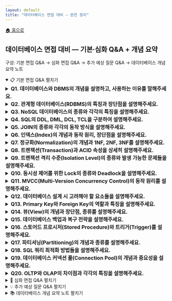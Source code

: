 ```yaml
---
layout: default
title: "데이터베이스 면접 대비 — 완전 정리"
---
```


<p class="breadcrumb"><a href="/cs_study/home.html">🏠 홈으로</a></p>

<section>
  <h2>데이터베이스 면접 대비 — 기본·심화 Q&A + 개념 요약</h2>
  <p>구성: 기본 면접 Q&A → 심화 면접 Q&A → 추가 예상 질문 Q&A → 데이터베이스 개념 요약 노트</p>
</section>

<!-- ① 기본 면접 Q&A -->
<details open>
  <summary><span class="accordion-title">📋 기본 면접 Q&A</span> <span class="indicator">펼치기</span></summary>
  <div class="accordion-content">

  <details>
    <summary style="font-size:1rem;"><b>Q1. 데이터베이스와 DBMS의 개념을 설명하고, 사용하는 이유를 말해주세요.</b></summary>
    <div class="accordion-content">
      <p>데이터베이스는 여러 사용자가 공유하여 사용할 목적으로 통합 관리되는 데이터의 집합입니다. DBMS(Database Management System)는 데이터베이스를 관리하고 운영하는 소프트웨어입니다. 데이터베이스를 사용하는 이유는 데이터 중복을 최소화하고 일관성을 유지하며, 데이터 독립성을 보장하여 응용 프로그램과 데이터를 분리할 수 있기 때문입니다. 또한 동시성 제어를 통해 여러 사용자가 동시에 접근할 수 있고, 보안과 무결성을 보장하며, 장애 발생 시 백업과 복구 기능을 제공합니다.</p>
    </div>
  </details>

  <details>
    <summary style="font-size:1rem;"><b>Q2. 관계형 데이터베이스(RDBMS)의 특징과 장단점을 설명해주세요.</b></summary>
    <div class="accordion-content">
      <p>관계형 데이터베이스는 데이터를 2차원 테이블 형태로 저장하고 관리하는 데이터베이스입니다. 테이블 간의 관계를 외래키로 연결하여 데이터의 무결성을 보장합니다. 주요 특징으로는 ACID 속성을 만족하여 트랜잭션의 안정성을 보장하고, SQL이라는 표준화된 질의 언어를 사용합니다. 장점으로는 데이터 일관성과 무결성이 우수하고, 복잡한 질의와 조인 연산이 가능하며, 성숙한 기술로 안정성이 높습니다. 단점으로는 수직적 확장만 가능하여 대용량 데이터 처리에 한계가 있고, 스키마 변경이 어려우며, 빅데이터나 비정형 데이터 처리에 적합하지 않습니다.</p>
    </div>
  </details>

  <details>
    <summary style="font-size:1rem;"><b>Q3. NoSQL 데이터베이스의 종류와 각각의 특징을 설명해주세요.</b></summary>
    <div class="accordion-content">
      <p>NoSQL은 관계형 데이터베이스의 제약을 극복하기 위해 등장한 비관계형 데이터베이스입니다. 키-값 스토어는 Redis, DynamoDB가 대표적이며 단순한 구조로 빠른 읽기/쓰기가 가능합니다. 문서 지향 데이터베이스는 MongoDB, CouchDB가 있으며 JSON 형태의 문서를 저장하여 스키마 유연성이 좋습니다. 컬럼 패밀리는 Cassandra, HBase가 있으며 대용량 데이터의 분산 저장에 적합합니다. 그래프 데이터베이스는 Neo4j, Amazon Neptune이 있으며 관계 데이터 분석에 특화되어 있습니다. 각각은 수평적 확장성과 고성능을 제공하지만 ACID 보장이 약하고 복잡한 질의가 어렵습니다.</p>
    </div>
  </details>

  <details>
    <summary style="font-size:1rem;"><b>Q4. SQL의 DDL, DML, DCL, TCL을 구분하여 설명해주세요.</b></summary>
    <div class="accordion-content">
      <p>DDL(Data Definition Language)은 데이터베이스 구조를 정의하는 언어로 CREATE, ALTER, DROP, TRUNCATE가 있습니다. 테이블, 인덱스, 뷰 등의 객체를 생성하고 수정, 삭제할 때 사용하며 자동으로 커밋됩니다. DML(Data Manipulation Language)은 데이터를 조작하는 언어로 SELECT, INSERT, UPDATE, DELETE가 있습니다. 실제 데이터를 조회하고 추가, 수정, 삭제할 때 사용합니다. DCL(Data Control Language)은 데이터 접근 권한을 제어하는 언어로 GRANT, REVOKE가 있습니다. 사용자에게 권한을 부여하거나 회수할 때 사용합니다. TCL(Transaction Control Language)은 트랜잭션을 제어하는 언어로 COMMIT, ROLLBACK, SAVEPOINT가 있으며 트랜잭션의 시작과 종료를 관리합니다.</p>
    </div>
  </details>

  <details>
    <summary style="font-size:1rem;"><b>Q5. JOIN의 종류와 각각의 동작 방식을 설명해주세요.</b></summary>
    <div class="accordion-content">
      <p>JOIN은 두 개 이상의 테이블을 연결하여 데이터를 조회하는 SQL 기법입니다. INNER JOIN은 양쪽 테이블에 모두 존재하는 데이터만 반환하며 가장 일반적으로 사용됩니다. LEFT OUTER JOIN은 왼쪽 테이블의 모든 데이터와 오른쪽 테이블의 매칭되는 데이터를 반환하고, 매칭되지 않으면 NULL로 채웁니다. RIGHT OUTER JOIN은 그 반대입니다. FULL OUTER JOIN은 양쪽 테이블의 모든 데이터를 반환하며, 매칭되지 않는 부분은 NULL로 처리됩니다. CROSS JOIN은 카테시안 곱으로 모든 조합을 반환하고, SELF JOIN은 같은 테이블을 자기 자신과 조인하는 방식입니다.</p>
    </div>
  </details>

  <details>
    <summary style="font-size:1rem;"><b>Q6. 인덱스(Index)의 개념과 동작 원리, 장단점을 설명해주세요.</b></summary>
    <div class="accordion-content">
      <p>인덱스는 데이터베이스 테이블의 검색 속도를 향상시키기 위한 자료구조입니다. 테이블의 특정 컬럼값과 해당 레코드의 주소를 키-값 쌍으로 저장합니다. 대부분 B+Tree 구조를 사용하여 O(log n)의 시간복잡도로 빠른 검색이 가능합니다. 클러스터 인덱스는 테이블 데이터 자체가 인덱스 순서로 정렬되고, 논클러스터 인덱스는 별도의 구조로 관리됩니다. 장점으로는 SELECT 성능이 크게 향상되고 ORDER BY, GROUP BY의 성능도 개선됩니다. 단점으로는 추가 저장공간이 필요하고, INSERT, UPDATE, DELETE 시 인덱스도 함께 수정되어 성능 저하가 발생할 수 있습니다. 또한 잘못 설계된 인덱스는 오히려 성능을 떨어뜨릴 수 있습니다.</p>
    </div>
  </details>

  <details>
    <summary style="font-size:1rem;"><b>Q7. 정규화(Normalization)의 개념과 1NF, 2NF, 3NF를 설명해주세요.</b></summary>
    <div class="accordion-content">
      <p>정규화는 데이터의 중복을 최소화하고 일관성을 유지하기 위해 테이블을 분해하는 과정입니다. 제1정규형(1NF)은 테이블의 모든 속성이 원자값을 가져야 하며, 반복 그룹이 없어야 합니다. 즉, 하나의 셀에는 하나의 값만 들어가야 합니다. 제2정규형(2NF)은 1NF를 만족하면서 부분적 함수 종속을 제거한 형태입니다. 기본키가 아닌 모든 속성이 기본키에 완전 함수 종속되어야 합니다. 제3정규형(3NF)은 2NF를 만족하면서 이행적 함수 종속을 제거한 형태입니다. 기본키가 아닌 속성들 간에 종속 관계가 없어야 합니다. 정규화를 통해 데이터 중복과 갱신 이상을 방지할 수 있지만, 과도한 정규화는 조인 연산을 증가시켜 성능 저하를 일으킬 수 있습니다.</p>
    </div>
  </details>

  <details>
    <summary style="font-size:1rem;"><b>Q8. 트랜잭션(Transaction)과 ACID 속성을 상세히 설명해주세요.</b></summary>
    <div class="accordion-content">
      <p>트랜잭션은 데이터베이스에서 하나의 논리적 작업 단위로 실행되는 일련의 연산들입니다. 모든 연산이 성공하거나 모든 연산이 실패하는 All-or-Nothing 방식으로 동작합니다. ACID는 트랜잭션이 만족해야 하는 네 가지 속성입니다. 원자성(Atomicity)은 트랜잭션의 연산들이 모두 성공하거나 모두 실패해야 함을 의미합니다. 일관성(Consistency)은 트랜잭션 실행 전후에 데이터베이스가 일관된 상태를 유지해야 함을 뜻합니다. 격리성(Isolation)은 동시에 실행되는 트랜잭션들이 서로 영향을 주지 않아야 함을 의미합니다. 지속성(Durability)은 성공적으로 완료된 트랜잭션의 결과가 시스템 장애가 발생해도 영구적으로 보존되어야 함을 의미합니다.</p>
    </div>
  </details>

  <details>
    <summary style="font-size:1rem;"><b>Q9. 트랜잭션 격리 수준(Isolation Level)의 종류와 발생 가능한 문제들을 설명해주세요.</b></summary>
    <div class="accordion-content">
      <p>격리 수준은 동시에 실행되는 트랜잭션들 간의 격리 정도를 나타냅니다. READ UNCOMMITTED는 가장 낮은 격리 수준으로 커밋되지 않은 데이터도 읽을 수 있어 Dirty Read가 발생할 수 있습니다. READ COMMITTED는 커밋된 데이터만 읽을 수 있지만 Non-Repeatable Read가 발생할 수 있습니다. REPEATABLE READ는 트랜잭션 동안 같은 데이터를 반복 읽으면 같은 결과를 보장하지만 Phantom Read가 발생할 수 있습니다. SERIALIZABLE은 가장 높은 격리 수준으로 완전한 격리를 보장하지만 성능이 가장 떨어집니다. Dirty Read는 커밋되지 않은 데이터를 읽는 현상, Non-Repeatable Read는 같은 데이터를 다시 읽었을 때 다른 값이 읽히는 현상, Phantom Read는 같은 조건으로 조회했을 때 이전에 없던 레코드가 나타나는 현상입니다.</p>
    </div>
  </details>

  <details>
    <summary style="font-size:1rem;"><b>Q10. 동시성 제어를 위한 Lock의 종류와 Deadlock을 설명해주세요.</b></summary>
    <div class="accordion-content">
      <p>Lock은 동시에 실행되는 트랜잭션들이 같은 데이터에 접근할 때 일관성을 보장하기 위한 메커니즘입니다. Shared Lock(S-Lock)은 읽기 전용 잠금으로 다른 트랜잭션의 읽기는 허용하지만 쓰기는 차단합니다. Exclusive Lock(X-Lock)은 배타적 잠금으로 다른 트랜잭션의 읽기와 쓰기를 모두 차단합니다. 범위에 따라 행 수준 잠금, 페이지 수준 잠금, 테이블 수준 잠금으로 구분됩니다. Deadlock은 두 개 이상의 트랜잭션이 서로가 보유한 자원을 기다리며 무한정 대기하는 상황입니다. 예방 방법으로는 Lock 순서를 일정하게 유지하거나, Lock 타임아웃을 설정하는 방법이 있습니다. 탐지 및 해결 방법으로는 Wait-for Graph를 이용한 탐지나 희생자 선택을 통한 해결이 있습니다.</p>
    </div>
  </details>

  <details>
    <summary style="font-size:1rem;"><b>Q11. MVCC(Multi-Version Concurrency Control)의 동작 원리를 설명해주세요.</b></summary>
    <div class="accordion-content">
      <p>MVCC는 동시성 제어를 위해 데이터의 여러 버전을 유지하는 기법입니다. 각 트랜잭션마다 고유한 타임스탬프나 버전 번호를 할당하고, 데이터를 수정할 때 새로운 버전을 생성합니다. 읽기 트랜잭션은 자신의 시작 시점에 존재했던 데이터 버전을 읽어 일관된 스냅샷을 제공합니다. 이를 통해 읽기 작업에서는 Lock을 사용하지 않아도 되므로 읽기와 쓰기 간의 충돌을 줄일 수 있습니다. PostgreSQL, Oracle, MySQL의 InnoDB 엔진에서 사용되며, 동시성은 향상되지만 과거 버전 데이터를 저장하기 위한 추가 공간이 필요하고, 가비지 컬렉션이 필요합니다. 또한 Write Skew와 같은 특수한 이상 현상이 발생할 수 있습니다.</p>
    </div>
  </details>

  <details>
    <summary style="font-size:1rem;"><b>Q12. 데이터베이스 설계 시 고려해야 할 요소들을 설명해주세요.</b></summary>
    <div class="accordion-content">
      <p>데이터베이스 설계 시 가장 먼저 요구사항 분석을 통해 필요한 데이터와 기능을 파악해야 합니다. 개념적 설계에서는 ER 다이어그램을 작성하여 엔티티와 관계를 정의하고, 논리적 설계에서는 테이블 구조와 스키마를 설계합니다. 물리적 설계에서는 인덱스, 파티션, 클러스터링 등을 고려합니다. 성능 측면에서는 쿼리 패턴을 분석하여 적절한 인덱스를 설계하고, 정규화와 반정규화의 균형을 맞춰야 합니다. 확장성을 위해 파티셔닝이나 샤딩을 고려하고, 보안을 위해 접근 권한과 암호화를 설계해야 합니다. 또한 백업과 복구 전략, 모니터링 방안도 함께 계획해야 합니다.</p>
    </div>
  </details>

  <details>
    <summary style="font-size:1rem;"><b>Q13. Primary Key와 Foreign Key의 역할과 특징을 설명해주세요.</b></summary>
    <div class="accordion-content">
      <p>Primary Key는 테이블에서 각 행을 유일하게 식별하는 컬럼 또는 컬럼들의 조합입니다. NULL 값을 가질 수 없고, 중복될 수 없으며, 한 테이블에 하나만 존재할 수 있습니다. 자동으로 인덱스가 생성되어 검색 성능이 향상되고, 클러스터 인덱스의 기준이 됩니다. Foreign Key는 다른 테이블의 Primary Key를 참조하는 컬럼으로, 테이블 간의 관계를 나타내고 참조 무결성을 보장합니다. 참조하는 값이 참조되는 테이블에 반드시 존재해야 하며, NULL 값을 가질 수 있습니다. CASCADE, SET NULL, RESTRICT 등의 옵션으로 참조되는 데이터 변경 시의 동작을 정의할 수 있습니다. 이를 통해 데이터의 일관성과 무결성을 자동으로 보장할 수 있습니다.</p>
    </div>
  </details>

  <details>
    <summary style="font-size:1rem;"><b>Q14. 뷰(View)의 개념과 장단점, 종류를 설명해주세요.</b></summary>
    <div class="accordion-content">
      <p>뷰는 하나 이상의 테이블로부터 유도되는 가상 테이블입니다. 실제 데이터를 저장하지 않고 정의만 저장하며, 조회 시 기본 테이블로부터 동적으로 데이터를 가져옵니다. 장점으로는 복잡한 쿼리를 단순화하고, 보안을 위해 특정 컬럼만 노출할 수 있으며, 논리적 데이터 독립성을 제공합니다. 또한 여러 사용자가 다른 관점에서 동일한 데이터를 볼 수 있게 해줍니다. 단점으로는 뷰를 통한 삽입, 수정, 삭제가 제한적이고, 복잡한 뷰는 성능이 떨어질 수 있습니다. 종류로는 일반 뷰와 구체화된 뷰(Materialized View)가 있으며, 구체화된 뷰는 실제 데이터를 저장하여 성능을 향상시키지만 데이터 동기화 문제가 있습니다.</p>
    </div>
  </details>

  <details>
    <summary style="font-size:1rem;"><b>Q15. 데이터베이스 백업과 복구 전략을 설명해주세요.</b></summary>
    <div class="accordion-content">
      <p>데이터베이스 백업은 시스템 장애나 데이터 손실에 대비하여 데이터를 안전한 곳에 복사하는 작업입니다. 전체 백업은 데이터베이스 전체를 백업하는 방식으로 복구가 간단하지만 시간과 저장공간이 많이 필요합니다. 증분 백업은 이전 백업 이후 변경된 부분만 백업하여 효율적이지만 복구가 복잡합니다. 차등 백업은 전체 백업 이후 변경된 모든 부분을 백업합니다. 핫 백업은 데이터베이스 운영 중에 수행하고, 콜드 백업은 데이터베이스를 정지한 상태에서 수행합니다. 복구 전략으로는 Point-in-Time Recovery를 통해 특정 시점으로 복구하거나, 트랜잭션 로그를 이용한 복구가 있습니다. RTO(Recovery Time Objective)와 RPO(Recovery Point Objective)를 고려하여 적절한 백업 주기와 방법을 선택해야 합니다.</p>
    </div>
  </details>

  <details>
    <summary style="font-size:1rem;"><b>Q16. 스토어드 프로시저(Stored Procedure)와 트리거(Trigger)를 설명해주세요.</b></summary>
    <div class="accordion-content">
      <p>스토어드 프로시저는 데이터베이스에 저장되는 프로그램으로, 여러 SQL 문을 하나의 단위로 묶어 실행할 수 있습니다. 매개변수를 받아 처리하고 결과를 반환할 수 있으며, 조건문과 반복문 등의 제어 구조를 사용할 수 있습니다. 장점으로는 성능 향상(컴파일된 코드 재사용), 네트워크 트래픽 감소, 보안 강화, 비즈니스 로직 중앙 집중화가 있습니다. 단점으로는 데이터베이스 의존성이 높고 디버깅이 어려우며, 버전 관리가 복잡합니다. 트리거는 특정 이벤트(INSERT, UPDATE, DELETE)가 발생할 때 자동으로 실행되는 특수한 프로시저입니다. BEFORE 트리거는 이벤트 발생 전에, AFTER 트리거는 발생 후에 실행되며, 데이터 무결성 유지, 로깅, 알림 등에 사용됩니다.</p>
    </div>
  </details>

  <details>
    <summary style="font-size:1rem;"><b>Q17. 파티셔닝(Partitioning)의 개념과 종류를 설명해주세요.</b></summary>
    <div class="accordion-content">
      <p>파티셔닝은 대용량 테이블을 작은 단위로 분할하여 관리하는 기법입니다. 논리적으로는 하나의 테이블이지만 물리적으로는 여러 개의 세그먼트로 분할됩니다. 수평 파티셔닝은 행을 기준으로 분할하는 방식으로, 범위 파티셔닝은 특정 컬럼의 값 범위로, 해시 파티셔닝은 해시 함수로, 리스트 파티셔닝은 특정 값 목록으로 분할합니다. 수직 파티셔닝은 컬럼을 기준으로 분할합니다. 장점으로는 쿼리 성능 향상(파티션 제거), 관리 용이성(파티션별 백업/복구), 가용성 향상이 있습니다. 단점으로는 조인 성능 저하 가능성, 관리 복잡성 증가, 파티션 키 선택의 중요성이 있습니다. 적절한 파티션 키 선택이 성능에 결정적 영향을 미칩니다.</p>
    </div>
  </details>

  <details>
    <summary style="font-size:1rem;"><b>Q18. SQL 쿼리 최적화 방법들을 설명해주세요.</b></summary>
    <div class="accordion-content">
      <p>쿼리 최적화는 실행 시간을 단축하고 자원 사용량을 줄이는 것이 목표입니다. 인덱스를 적절히 활용하여 WHERE, ORDER BY, GROUP BY 절의 성능을 향상시킬 수 있습니다. SELECT절에서 필요한 컬럼만 조회하고, WHERE절에서 조건을 최대한 활용하여 데이터를 줄여야 합니다. JOIN 순서를 최적화하고, 가능하면 INNER JOIN을 사용하며, 서브쿼리보다는 JOIN을 사용하는 것이 좋습니다. LIKE 연산자는 앞부분 와일드카드(%)를 피하고, 함수 사용을 최소화해야 합니다. DISTINCT 대신 GROUP BY를 사용하고, UNION ALL이 UNION보다 빠릅니다. 실행 계획을 분석하여 비효율적인 부분을 찾고, 통계 정보를 최신으로 유지해야 합니다. 배치 처리 시에는 큰 트랜잭션을 작은 단위로 나누는 것이 좋습니다.</p>
    </div>
  </details>

  <details>
    <summary style="font-size:1rem;"><b>Q19. 데이터베이스 커넥션 풀(Connection Pool)의 개념과 중요성을 설명해주세요.</b></summary>
    <div class="accordion-content">
      <p>커넥션 풀은 데이터베이스 연결을 미리 생성하여 풀에 저장해두고 재사용하는 기법입니다. 애플리케이션에서 데이터베이스에 접근할 때마다 새로운 연결을 생성하고 해제하는 오버헤드를 줄일 수 있습니다. 주요 매개변수로는 최소 연결 수, 최대 연결 수, 연결 대기 시간, 유휴 연결 타임아웃이 있습니다. 장점으로는 연결 생성/해제 비용 절약, 동시 연결 수 제한으로 데이터베이스 부하 방지, 응답 시간 단축이 있습니다. 적절한 풀 크기 설정이 중요한데, 너무 작으면 대기 시간이 길어지고, 너무 크면 메모리 낭비와 데이터베이스 부하가 증가합니다. 일반적으로 동시 사용자 수, 평균 쿼리 실행 시간, 서버 리소스를 고려하여 설정하며, 모니터링을 통해 지속적으로 조정해야 합니다.</p>
    </div>
  </details>

  <details>
    <summary style="font-size:1rem;"><b>Q20. OLTP와 OLAP의 차이점과 각각의 특징을 설명해주세요.</b></summary>
    <div class="accordion-content">
      <p>OLTP(Online Transaction Processing)는 일상적인 거래 처리를 위한 시스템으로, 짧고 빈번한 트랜잭션을 처리합니다. 정규화된 데이터베이스 구조를 사용하고, 삽입, 수정, 삭제 작업이 많으며, 응답 시간이 매우 중요합니다. 동시성과 일관성이 핵심이고, 상세한 실시간 데이터를 다룹니다. 예시로는 온라인 뱅킹, 주문 처리, 재고 관리 시스템이 있습니다. OLAP(Online Analytical Processing)는 의사결정 지원을 위한 분석 시스템으로, 복잡한 집계 쿼리를 처리합니다. 반정규화된 스타 스키마나 스노플레이크 스키마를 사용하고, 주로 읽기 작업이며, 대용량 데이터를 처리합니다. 과거 데이터의 추세와 패턴 분석이 주목적이며, 응답 시간보다는 처리량이 중요합니다. 예시로는 데이터 웨어하우스, 비즈니스 인텔리전스, 리포팅 시스템이 있습니다.</p>
    </div>
  </details>

  </div>
</details>

<!-- ② 심화 면접 Q&A -->
<details>
  <summary><span class="accordion-title">🚀 심화 면접 Q&A</span> <span class="indicator">펼치기</span></summary>
  <div class="accordion-content">

  <details>
    <summary style="font-size:1rem;"><b>Q21. 분산 데이터베이스와 CAP 정리를 설명해주세요.</b></summary>
    <div class="accordion-content">
      <p>분산 데이터베이스는 여러 노드에 걸쳐 데이터를 저장하고 관리하는 시스템입니다. CAP 정리는 분산 시스템에서 일관성(Consistency), 가용성(Availability), 분할 내성(Partition tolerance) 중 최대 두 가지만 동시에 보장할 수 있다는 이론입니다. 일관성은 모든 노드가 동시에 같은 데이터를 보는 것이고, 가용성은 시스템이 계속 동작하는 것이며, 분할 내성은 네트워크 장애에도 시스템이 동작하는 것입니다. CP 시스템은 일관성과 분할 내성을 보장하지만 가용성을 포기하고, AP 시스템은 가용성과 분할 내성을 보장하지만 일관성을 포기합니다. 실제로는 네트워크 분할이 발생할 수 있으므로 CA 시스템은 현실적으로 불가능하며, 대부분 CP 또는 AP 시스템 중 선택해야 합니다.</p>
    </div>
  </details>

  <details>
    <summary style="font-size:1rem;"><b>Q22. 샤딩(Sharding)의 개념과 구현 방법, 문제점을 설명해주세요.</b></summary>
    <div class="accordion-content">
      <p>샤딩은 대용량 데이터베이스를 수평으로 분할하여 여러 서버에 분산 저장하는 기법입니다. 각 샤드는 독립적인 데이터베이스 인스턴스로 동작하며, 전체 데이터의 일부분을 담당합니다. 구현 방법으로는 해시 기반 샤딩, 범위 기반 샤딩, 디렉토리 기반 샤딩이 있습니다. 해시 샤딩은 샤드 키를 해시하여 균등 분산하지만 범위 쿼리가 어렵고, 범위 샤딩은 범위 쿼리에 유리하지만 핫스팟이 발생할 수 있습니다. 장점으로는 선형적 확장성, 성능 향상, 장애 격리가 있습니다. 문제점으로는 크로스 샤드 조인의 복잡성, 리샤딩의 어려움, 트랜잭션 처리 복잡성, 데이터 일관성 문제가 있습니다. 샤드 키 선택이 매우 중요하며, 애플리케이션 레벨에서의 복잡성이 증가합니다.</p>
    </div>
  </details>

  <details>
    <summary style="font-size:1rem;"><b>Q23. 복제(Replication)의 종류와 마스터-슬레이브 구조를 설명해주세요.</b></summary>
    <div class="accordion-content">
      <p>데이터베이스 복제는 데이터의 복사본을 여러 서버에 유지하는 기법입니다. 동기 복제는 모든 복제본에 동시에 쓰기가 완료되면 트랜잭션이 커밋되어 강한 일관성을 보장하지만 성능과 가용성이 떨어집니다. 비동기 복제는 마스터에서 커밋된 후 복제본에 비동기적으로 전파되어 성능은 좋지만 데이터 손실 가능성이 있습니다. 반동기 복제는 적어도 하나의 슬레이브에는 동기적으로 전파하는 절충안입니다. 마스터-슬레이브 구조에서는 마스터가 쓰기를 처리하고 슬레이브가 읽기를 처리하여 읽기 성능을 향상시킵니다. 마스터 장애 시 슬레이브를 마스터로 승격하는 페일오버 과정이 필요하며, 이때 일시적인 데이터 불일치가 발생할 수 있습니다. 스플릿 브레인 문제를 방지하기 위한 적절한 장애 감지와 조치가 필요합니다.</p>
    </div>
  </details>

  <details>
    <summary style="font-size:1rem;"><b>Q24. 데이터 웨어하우스와 ETL 프로세스를 설명해주세요.</b></summary>
    <div class="accordion-content">
      <p>데이터 웨어하우스는 의사결정 지원을 위해 여러 소스로부터 수집된 통합 데이터를 저장하는 중앙 저장소입니다. 주제 중심적이고, 통합되어 있으며, 시간에 따라 변하지 않고, 비휘발성의 특징을 가집니다. 스타 스키마나 스노플레이크 스키마를 사용하여 차원 테이블과 팩트 테이블로 구성됩니다. ETL은 Extract, Transform, Load의 과정으로 데이터 웨어하우스 구축의 핵심입니다. Extract는 다양한 소스로부터 데이터를 추출하고, Transform은 데이터를 정제, 변환, 집계하며, Load는 데이터 웨어하우스에 적재합니다. 최근에는 ELT(Extract, Load, Transform) 방식도 사용되며, 클라우드 환경에서는 대용량 처리를 위해 분산 처리 엔진을 활용합니다. 데이터 품질 관리, 메타데이터 관리, 증분 로딩 전략이 중요한 고려사항입니다.</p>
    </div>
  </details>

  <details>
    <summary style="font-size:1rem;"><b>Q25. 데이터베이스 성능 튜닝 방법론을 설명해주세요.</b></summary>
    <div class="accordion-content">
      <p>데이터베이스 성능 튜닝은 체계적인 접근이 필요합니다. 먼저 성능 지표를 수집하여 병목지점을 식별해야 합니다. 응답시간, 처리량, 자원 사용률, 대기 이벤트를 모니터링하고, AWR(Automatic Workload Repository)이나 Performance Schema 등의 도구를 활용합니다. SQL 튜닝에서는 실행계획을 분석하여 비효율적인 접근 방법을 찾고, 인덱스 스캔 대신 풀 테이블 스캔이 발생하는 이유를 파악합니다. 인덱스 튜닝에서는 사용되지 않는 인덱스 제거, 복합 인덱스 컬럼 순서 최적화, 커버링 인덱스 활용을 고려합니다. 시스템 튜닝에서는 메모리 할당, I/O 서브시스템, CPU 사용률을 최적화하고, 병렬 처리와 파티셔닝을 활용합니다. 지속적인 모니터링과 성능 테스트를 통해 개선 효과를 검증해야 합니다.</p>
    </div>
  </details>

  <details>
    <summary style="font-size:1rem;"><b>Q26. NewSQL과 전통적 RDBMS의 차이점을 설명해주세요.</b></summary>
    <div class="accordion-content">
      <p>NewSQL은 NoSQL의 확장성과 RDBMS의 ACID 속성을 결합한 새로운 데이터베이스 유형입니다. 전통적 RDBMS의 SQL 지원과 트랜잭션 보장을 유지하면서 수평적 확장성을 제공합니다. 기존 RDBMS가 단일 노드 또는 제한적인 클러스터에서 동작하는 반면, NewSQL은 분산 아키텍처를 기본으로 설계되었습니다. 전통적 RDBMS는 잠금 기반 동시성 제어를 사용하지만, NewSQL은 MVCC나 최적화된 잠금 메커니즘을 사용합니다. 스토리지 엔진도 SSD에 최적화되거나 인메모리 처리를 지원합니다. 대표적인 NewSQL로는 Google Spanner, CockroachDB, VoltDB, MemSQL 등이 있습니다. 하지만 복잡성 증가, 운영 비용 상승, 상대적으로 짧은 검증 기간 등의 단점도 있어 신중한 선택이 필요합니다.</p>
    </div>
  </details>

  <details>
    <summary style="font-size:1rem;"><b>Q27. 데이터베이스 보안 위협과 대응 방안을 설명해주세요.</b></summary>
    <div class="accordion-content">
      <p>데이터베이스는 조직의 핵심 정보를 담고 있어 다양한 보안 위협에 노출됩니다. SQL 인젝션은 가장 일반적인 공격으로 prepared statement와 입력값 검증으로 방지할 수 있습니다. 권한 상승 공격은 최소 권한 원칙과 역할 기반 접근 제어로 대응합니다. 내부자 위협은 감사 로그와 접근 모니터링으로 탐지하고, 중요 데이터는 암호화합니다. 데이터 유출 방지를 위해 DLP(Data Loss Prevention) 솔루션을 도입하고, 네트워크 세분화를 통해 데이터베이스 접근을 제한합니다. 백업 데이터의 보안도 중요하며, 암호화와 접근 제어를 적용해야 합니다. 정기적인 보안 감사, 취약점 스캐닝, 침투 테스트를 통해 보안 수준을 점검하고, 개인정보보호법 등 관련 규정을 준수해야 합니다.</p>
    </div>
  </details>

  <details>
    <summary style="font-size:1rem;"><b>Q28. 인메모리 데이터베이스의 특징과 활용 분야를 설명해주세요.</b></summary>
    <div class="accordion-content">
      <p>인메모리 데이터베이스는 모든 데이터를 메모리에 저장하여 극도로 빠른 성능을 제공하는 데이터베이스입니다. 디스크 I/O를 제거하여 마이크로초 단위의 응답시간을 달성할 수 있지만, 메모리 비용이 높고 휘발성이라는 단점이 있습니다. 지속성을 위해 스냅샷이나 트랜잭션 로그를 디스크에 저장하며, 클러스터링을 통해 고가용성을 보장합니다. 컬럼 지향 저장, 압축, 병렬 처리 등의 기술을 활용하여 분석 성능을 극대화합니다. 실시간 분석, 고빈도 트레이딩, 실시간 추천 시스템, 세션 스토어, 캐싱 등에 활용됩니다. SAP HANA, Redis, Apache Ignite, VoltDB 등이 대표적이며, 최근에는 하이브리드 방식으로 자주 사용되는 데이터만 메모리에 두고 나머지는 디스크에 저장하는 방식도 사용됩니다.</p>
    </div>
  </details>

  </div>
</details>

<!-- ③ 추가 예상 질문 Q&A -->
<details>
  <summary><span class="accordion-title">💡 추가 예상 질문 Q&A</span> <span class="indicator">펼치기</span></summary>
  <div class="accordion-content">

  <details>
    <summary style="font-size:1rem;"><b>Q29. 클라우드 데이터베이스의 장점과 고려사항을 설명해주세요.</b></summary>
    <div class="accordion-content">
      <p>클라우드 데이터베이스는 클라우드 환경에서 제공되는 관리형 데이터베이스 서비스입니다. 주요 장점으로는 초기 투자 비용 절감, 자동 확장성, 관리 부담 경감, 고가용성 및 재해 복구 기능 제공이 있습니다. 하드웨어 구매나 설치 없이 바로 사용할 수 있고, 사용량에 따른 탄력적 요금제가 적용됩니다. 자동 백업, 모니터링, 보안 패치 등이 제공되어 운영 복잡성이 줄어듭니다. 하지만 네트워크 지연 시간, 벤더 종속성, 데이터 보안 및 컴플라이언스 문제를 고려해야 합니다. 특히 금융이나 의료 분야에서는 데이터 거버넌스가 중요한 이슈입니다. 비용 최적화를 위해 적절한 인스턴스 타입 선택과 리소스 모니터링이 필요하며, 멀티 클라우드 전략을 통해 벤더 종속성을 완화할 수 있습니다.</p>
    </div>
  </details>

  <details>
    <summary style="font-size:1rem;"><b>Q30. 시계열 데이터베이스(TSDB)의 특징과 사용 사례를 설명해주세요.</b></summary>
    <div class="accordion-content">
      <p>시계열 데이터베이스는 시간 순서로 정렬된 데이터를 효율적으로 저장하고 처리하는 특화된 데이터베이스입니다. IoT 센서 데이터, 서버 메트릭, 주식 가격, 로그 데이터 등을 처리하는 데 최적화되어 있습니다. 주요 특징으로는 높은 쓰기 처리량, 시간 기반 압축, 자동 데이터 보존 정책, 시간 창 기반 집계 기능이 있습니다. 과거 데이터는 압축하거나 다운샘플링하여 저장 공간을 절약하고, TTL(Time To Live)을 통해 오래된 데이터를 자동 삭제합니다. 특화된 쿼리 언어를 제공하여 시간 범위 조회, 집계, 보간 등을 효율적으로 수행할 수 있습니다. InfluxDB, TimescaleDB, OpenTSDB, Amazon Timestream 등이 대표적이며, 모니터링, IoT, 금융 데이터 분석 등의 분야에서 널리 사용됩니다.</p>
    </div>
  </details>

  <details>
    <summary style="font-size:1rem;"><b>Q31. 그래프 데이터베이스의 개념과 활용 분야를 설명해주세요.</b></summary>
    <div class="accordion-content">
      <p>그래프 데이터베이스는 노드(엔티티)와 엣지(관계)로 데이터를 표현하는 NoSQL 데이터베이스입니다. 관계형 데이터베이스에서 복잡한 JOIN으로 처리해야 하는 관계 데이터를 직관적이고 효율적으로 저장할 수 있습니다. 노드는 속성을 가질 수 있고, 엣지는 방향성과 타입, 속성을 가질 수 있습니다. 그래프 순회 알고리즘을 통해 최단 경로, 중심성 분석, 커뮤니티 탐지 등의 복잡한 분석이 가능합니다. Cypher(Neo4j), Gremlin(Apache TinkerPop) 등의 그래프 쿼리 언어를 사용합니다. 소셜 네트워크 분석, 추천 시스템, 사기 탐지, 지식 그래프, 네트워크 분석, 바이오인포매틱스 등에 활용됩니다. Neo4j, Amazon Neptune, ArangoDB, TigerGraph 등이 대표적이며, 관계의 깊이나 복잡성이 중요한 도메인에서 관계형 데이터베이스보다 우수한 성능을 보입니다.</p>
    </div>
  </details>

  <details>
    <summary style="font-size:1rem;"><b>Q32. 데이터 레이크와 데이터 웨어하우스의 차이점을 설명해주세요.</b></summary>
    <div class="accordion-content">
      <p>데이터 레이크는 정형, 반정형, 비정형 데이터를 원본 형태 그대로 저장하는 중앙 저장소입니다. 스키마-온-리드 방식으로 데이터를 먼저 저장하고 사용할 때 스키마를 정의합니다. 확장성이 뛰어나고 비용이 저렴하며, 다양한 분석 도구와 연동이 가능합니다. 데이터 웨어하우스는 정형 데이터를 미리 정의된 스키마에 따라 저장하는 시스템으로, 스키마-온-라이트 방식을 사용합니다. 높은 성능과 일관성을 제공하지만 구조 변경이 어렵고 비용이 높습니다. 데이터 레이크는 탐색적 분석, 머신러닝, 실시간 스트리밍에 적합하고, 데이터 웨어하우스는 정형화된 비즈니스 보고서와 대시보드에 적합합니다. 최근에는 두 장점을 결합한 레이크하우스(Delta Lake, Apache Iceberg) 아키텍처가 주목받고 있으며, 데이터 거버넌스와 품질 관리가 핵심 과제입니다.</p>
    </div>
  </details>

  <details>
    <summary style="font-size:1rem;"><b>Q33. 데이터베이스 마이그레이션 전략과 고려사항을 설명해주세요.</b></summary>
    <div class="accordion-content">
      <p>데이터베이스 마이그레이션은 시스템 업그레이드, 클라우드 전환, 벤더 변경 등의 이유로 수행됩니다. 마이그레이션 유형으로는 버전 업그레이드, 플랫폼 변경, 클라우드 마이그레이션이 있습니다. Big Bang 방식은 한 번에 전환하여 빠르지만 위험이 크고, 단계적 마이그레이션은 안전하지만 시간이 오래 걸립니다. 병렬 운영 방식은 두 시스템을 동시에 운영하며 점진적으로 전환합니다. 주요 고려사항으로는 데이터 타입 호환성, 스키마 변환, 애플리케이션 코드 수정, 성능 영향, 다운타임 최소화가 있습니다. 철저한 사전 테스트와 롤백 계획이 필수이며, 데이터 무결성 검증과 성능 테스트를 반복해야 합니다. AWS DMS, Azure Database Migration Service 등의 도구를 활용할 수 있으며, 전문 컨설팅을 통해 위험을 최소화하는 것이 좋습니다.</p>
    </div>
  </details>

  <details>
    <summary style="font-size:1rem;"><b>Q34. 실시간 데이터 처리와 스트림 처리 데이터베이스를 설명해주세요.</b></summary>
    <div class="accordion-content">
      <p>실시간 데이터 처리는 데이터가 생성되는 즉시 처리하여 결과를 제공하는 방식입니다. 배치 처리와 달리 지연 시간이 매우 중요하며, 스트리밍 데이터를 연속적으로 처리합니다. 스트림 처리 엔진은 Apache Kafka, Apache Storm, Apache Flink, Amazon Kinesis 등이 있으며, 이벤트 시간과 처리 시간의 차이를 고려한 윈도우 연산을 지원합니다. 스트림 데이터베이스는 실시간 쿼리를 지원하는 특수한 데이터베이스로, 시간 윈도우 기반 집계, 이벤트 패턴 매칭, 복합 이벤트 처리가 가능합니다. 실시간 추천, 사기 탐지, IoT 모니터링, 실시간 대시보드 등에 활용됩니다. 주요 고려사항으로는 처리량과 지연시간의 균형, 장애 처리와 정확성 보장, 백프레셀(backpressure) 처리가 있으며, 람다 아키텍처나 카파 아키텍처 등의 설계 패턴을 사용합니다.</p>
    </div>
  </details>

  <details>
    <summary style="font-size:1rem;"><b>Q35. 데이터베이스 DevOps와 CI/CD 파이프라인을 설명해주세요.</b></summary>
    <div class="accordion-content">
      <p>데이터베이스 DevOps는 데이터베이스 변경을 애플리케이션 코드처럼 버전 관리하고 자동화하는 접근법입니다. 스키마 변경, 데이터 마이그레이션, 설정 변경을 코드로 관리하여 일관성과 추적성을 보장합니다. CI/CD 파이프라인에서는 데이터베이스 변경사항을 자동으로 테스트하고 배포합니다. 스키마 마이그레이션 스크립트를 버전 관리 시스템에 저장하고, Flyway나 Liquibase 같은 도구로 자동 적용합니다. 데이터베이스 단위 테스트, 통합 테스트, 성능 테스트를 자동화하고, 테스트 데이터를 일관되게 관리합니다. 환경별(개발, 테스트, 운영) 설정을 분리하고, 블루-그린 배포나 카나리 배포를 통해 무중단 배포를 구현합니다. 모니터링과 알람을 자동화하여 문제를 조기에 발견하고, 롤백 절차를 표준화합니다. 이를 통해 배포 속도 향상, 오류 감소, 협업 개선 효과를 얻을 수 있습니다.</p>
    </div>
  </details>

  <details>
    <summary style="font-size:1rem;"><b>Q36. 프라이버시 보호와 데이터 마스킹 기법을 설명해주세요.</b></summary>
    <div class="accordion-content">
      <p>개인정보보호법 강화로 데이터베이스에서 개인정보를 안전하게 처리하는 기법이 중요해졌습니다. 데이터 마스킹은 민감한 데이터를 실제값과 유사하지만 의미 없는 값으로 대체하는 기법입니다. 정적 마스킹은 테스트 환경 구축 시 사용하고, 동적 마스킹은 실시간으로 권한에 따라 다른 데이터를 제공합니다. 암호화는 데이터 자체를 변환하여 키 없이는 해독할 수 없게 만들며, 투명한 데이터 암호화(TDE)는 파일 레벨에서, 컬럼 레벨 암호화는 필드별로 적용됩니다. 토큰화는 민감 데이터를 무의미한 토큰으로 대체하고 별도 시스템에서 매핑 정보를 관리합니다. 차분 프라이버시는 통계적 분석 결과에 노이즈를 추가하여 개별 데이터를 보호하며, 동형 암호는 암호화된 상태에서 연산이 가능합니다. GDPR, CCPA 등의 규정 준수를 위해 데이터 생명주기 관리와 삭제 권한 지원도 중요합니다.</p>
    </div>
  </details>

  <details>
    <summary style="font-size:1rem;"><b>Q37. 데이터베이스 모니터링과 성능 진단 방법을 설명해주세요.</b></summary>
    <div class="accordion-content">
      <p>데이터베이스 모니터링은 시스템 안정성과 성능을 보장하기 위한 필수 활동입니다. 주요 모니터링 지표로는 응답시간, 처리량(TPS/QPS), 연결 수, CPU/메모리 사용률, I/O 대기시간, 락 대기시간이 있습니다. 슬로우 쿼리 로그를 통해 비효율적인 쿼리를 식별하고, 실행계획을 분석하여 최적화 포인트를 찾습니다. 대기 이벤트 분석으로 병목지점을 파악하고, 버퍼 캐시 히트율, 락 경합, 데드락 발생 빈도를 모니터링합니다. APM(Application Performance Monitoring) 도구나 데이터베이스 전용 모니터링 솔루션을 활용하여 실시간 모니터링과 알림을 설정합니다. 성능 기준선(baseline)을 설정하고 임계치 초과 시 자동 알림을 받습니다. 정기적인 성능 리포트를 통해 트렌드를 분석하고, 용량 계획과 성능 튜닝에 활용합니다. 장애 발생 시 신속한 원인 분석을 위해 성능 히스토리를 보관하고, 자동화된 진단 스크립트를 준비해야 합니다.</p>
    </div>
  </details>

  </div>
</details>

<!-- ④ 데이터베이스 개념 요약 노트 -->
<details>
  <summary><span class="accordion-title">📚 데이터베이스 개념 요약 노트</span> <span class="indicator">펼치기</span></summary>
  <div class="accordion-content">

  <h3>🏗️ 데이터베이스 기초</h3>
  <p><b>DBMS 유형</b></p>
  <pre><code>관계형 DBMS (RDBMS)
├── Oracle, MySQL, PostgreSQL, SQL Server
├── ACID 속성 보장
├── SQL 표준 지원
└── 정규화된 스키마

NoSQL DBMS
├── 키-값: Redis, DynamoDB
├── 문서: MongoDB, CouchDB
├── 컬럼: Cassandra, HBase
├── 그래프: Neo4j, Neptune
└── 유연한 스키마, 수평 확장</code></pre>

  <p><b>데이터 모델링</b></p>
  <ul>
    <li>개념적 모델링: ER 다이어그램</li>
    <li>논리적 모델링: 테이블 설계</li>
    <li>물리적 모델링: 인덱스, 파티션</li>
    <li>정규화 vs 반정규화 균형</li>
  </ul>

  <h3>📊 SQL 기본</h3>
  <p><b>DML 성능 최적화</b></p>
  <ul>
    <li>SELECT: 필요한 컬럼만 조회</li>
    <li>WHERE: 인덱스 활용 조건</li>
    <li>JOIN: 적절한 조인 순서</li>
    <li>GROUP BY: 인덱스 컬럼 활용</li>
  </ul>

  <p><b>JOIN 성능 비교</b></p>
  <table>
    <thead>
      <tr><th>JOIN 타입</th><th>특징</th><th>사용 시기</th></tr>
    </thead>
    <tbody>
      <tr><td>INNER</td><td>교집합</td><td>매칭 데이터만</td></tr>
      <tr><td>LEFT OUTER</td><td>왼쪽 전체</td><td>기준 테이블 보존</td></tr>
      <tr><td>FULL OUTER</td><td>합집합</td><td>모든 데이터 필요</td></tr>
      <tr><td>CROSS</td><td>곱집합</td><td>조합 생성</td></tr>
    </tbody>
  </table>

  <h3>🔍 인덱스 전략</h3>
  <p><b>인덱스 유형</b></p>
  <ul>
    <li>B-Tree: 일반적인 인덱스 (범위, 정렬)</li>
    <li>Hash: 등치 검색에 최적화</li>
    <li>Bitmap: 카디널리티가 낮은 컬럼</li>
    <li>복합 인덱스: 여러 컬럼 조합</li>
  </ul>

  <p><b>인덱스 설계 원칙</b></p>
  <ol>
    <li>선택도가 높은 컬럼</li>
    <li>WHERE 절에 자주 사용되는 컬럼</li>
    <li>ORDER BY, GROUP BY 컬럼</li>
    <li>복합 인덱스의 컬럼 순서 중요</li>
    <li>DML 성능 고려</li>
  </ol>

  <h3>🔒 트랜잭션 관리</h3>
  <p><b>ACID 속성</b></p>
  <ul>
    <li><b>원자성(Atomicity)</b>: All or Nothing</li>
    <li><b>일관성(Consistency)</b>: 제약조건 유지</li>
    <li><b>격리성(Isolation)</b>: 동시성 제어</li>
    <li><b>지속성(Durability)</b>: 영구 저장</li>
  </ul>

  <p><b>격리 수준별 문제</b></p>
  <table>
    <thead>
      <tr><th>격리 수준</th><th>Dirty Read</th><th>Non-Repeatable</th><th>Phantom</th></tr>
    </thead>
    <tbody>
      <tr><td>READ UNCOMMITTED</td><td>O</td><td>O</td><td>O</td></tr>
      <tr><td>READ COMMITTED</td><td>X</td><td>O</td><td>O</td></tr>
      <tr><td>REPEATABLE READ</td><td>X</td><td>X</td><td>O</td></tr>
      <tr><td>SERIALIZABLE</td><td>X</td><td>X</td><td>X</td></tr>
    </tbody>
  </table>

  <h3>⚡ 성능 최적화</h3>
  <p><b>쿼리 최적화 체크리스트</b></p>
  <ul>
    <li>[ ] 적절한 인덱스 사용</li>
    <li>[ ] WHERE 절 최적화</li>
    <li>[ ] JOIN 순서 최적화</li>
    <li>[ ] 서브쿼리 → JOIN 변환</li>
    <li>[ ] DISTINCT → GROUP BY</li>
    <li>[ ] UNION → UNION ALL</li>
    <li>[ ] 함수 사용 최소화</li>
  </ul>

  <p><b>시스템 레벨 최적화</b></p>
  <ul>
    <li>메모리 할당 (버퍼 풀, 캐시)</li>
    <li>I/O 최적화 (SSD, RAID)</li>
    <li>네트워크 최적화</li>
    <li>파티셔닝 전략</li>
    <li>병렬 처리 활용</li>
  </ul>

  <h3>🛡️ 데이터 보안</h3>
  <p><b>보안 위협과 대응</b></p>
  <pre><code>SQL 인젝션 → Prepared Statement
권한 상승 → 최소 권한 원칙
내부자 위협 → 감사 로그
데이터 유출 → 암호화
무단 접근 → 접근 제어</code></pre>

  <p><b>암호화 방식</b></p>
  <ul>
    <li>TDE: 파일 레벨 투명 암호화</li>
    <li>컬럼 암호화: 필드별 선택적 암호화</li>
    <li>애플리케이션 암호화: 앱에서 처리</li>
    <li>키 관리: HSM, KMS 활용</li>
  </ul>

  <h3>🌐 분산 데이터베이스</h3>
  <p><b>CAP 정리</b></p>
  <ul>
    <li><b>C</b>onsistency: 일관성</li>
    <li><b>A</b>vailability: 가용성</li>
    <li><b>P</b>artition tolerance: 분할 내성</li>
    <li>세 가지 중 최대 두 가지만 보장 가능</li>
  </ul>

  <p><b>분산 전략</b></p>
  <ul>
    <li>복제(Replication): 가용성, 읽기 성능</li>
    <li>샤딩(Sharding): 쓰기 성능, 확장성</li>
    <li>파티셔닝: 관리성, 성능</li>
    <li>페더레이션: 기능별 분산</li>
  </ul>

  <h3>📈 빅데이터 처리</h3>
  <p><b>OLTP vs OLAP</b></p>
  <table>
    <thead>
      <tr><th>구분</th><th>OLTP</th><th>OLAP</th></tr>
    </thead>
    <tbody>
      <tr><td>목적</td><td>트랜잭션 처리</td><td>분석 처리</td></tr>
      <tr><td>쿼리</td><td>단순, 빠름</td><td>복잡, 집계</td></tr>
      <tr><td>데이터</td><td>현재, 상세</td><td>과거, 요약</td></tr>
      <tr><td>구조</td><td>정규화</td><td>비정규화</td></tr>
      <tr><td>사용자</td><td>운영진</td><td>분석가</td></tr>
    </tbody>
  </table>

  <p><b>빅데이터 아키텍처</b></p>
  <ul>
    <li>배치 처리: Hadoop, Spark</li>
    <li>스트림 처리: Kafka, Flink</li>
    <li>하이브리드: Lambda, Kappa</li>
    <li>레이크하우스: Delta Lake, Iceberg</li>
  </ul>

  <h3>🔧 운영 관리</h3>
  <p><b>백업 전략</b></p>
  <ul>
    <li>전체 백업: 주간/월간</li>
    <li>증분 백업: 일간</li>
    <li>차등 백업: 절충안</li>
    <li>로그 백업: 실시간 복구</li>
  </ul>

  <p><b>모니터링 지표</b></p>
  <ul>
    <li>성능: 응답시간, 처리량</li>
    <li>자원: CPU, 메모리, I/O</li>
    <li>가용성: 업타임, 연결 수</li>
    <li>품질: 오류율, 슬로우 쿼리</li>
  </ul>

  <p><b>고가용성 구성</b></p>
  <ul>
    <li>클러스터링: Active-Active</li>
    <li>복제: Master-Slave</li>
    <li>페일오버: 자동 전환</li>
    <li>로드밸런싱: 부하 분산</li>
  </ul>

  <h3>🚀 최신 기술 동향</h3>
  <p><b>클라우드 네이티브</b></p>
  <ul>
    <li>관리형 서비스: RDS, Aurora</li>
    <li>서버리스: DynamoDB, FaunaDB</li>
    <li>컨테이너: Kubernetes Operator</li>
    <li>멀티클라우드: 벤더 독립성</li>
  </ul>

  <p><b>AI/ML 통합</b></p>
  <ul>
    <li>자동 쿼리 최적화</li>
    <li>이상 탐지 모니터링</li>
    <li>자동 인덱스 추천</li>
    <li>예측적 용량 계획</li>
  </ul>

  <h3>💡 면접 팁</h3>
  <ol>
    <li><b>기본 개념을 정확히</b> 이해하고 실무 예시 연결</li>
    <li><b>성능과 확장성</b> 관점에서 트레이드오프 설명</li>
    <li><b>실제 경험담</b> 포함하여 구체적 답변</li>
    <li><b>최신 기술 동향</b> 관심 표현</li>
    <li><b>문제 해결 과정</b> 체계적으로 설명</li>
    <li><b>비즈니스 관점</b>에서 기술 선택 이유 제시</li>
  </ol>

  <h3>🎯 면접 시나리오별 대응</h3>
  <p><b>성능 문제 해결 과정</b></p>
  <ol>
    <li>모니터링으로 병목 지점 식별</li>
    <li>실행 계획 분석</li>
    <li>인덱스 최적화</li>
    <li>쿼리 튜닝</li>
    <li>하드웨어 리소스 확인</li>
    <li>아키텍처 레벨 개선</li>
  </ol>

  <p><b>데이터베이스 선택 기준</b></p>
  <ul>
    <li>데이터 구조와 관계 복잡도</li>
    <li>트랜잭션 요구사항 (ACID)</li>
    <li>확장성 요구사항</li>
    <li>성능 요구사항</li>
    <li>일관성 vs 가용성 우선순위</li>
    <li>팀의 기술 스택과 경험</li>
  </ul>

  </div>
</details>
